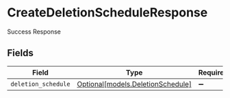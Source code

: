 # CreateDeletionScheduleResponse

Success Response


## Fields

| Field                                                              | Type                                                               | Required                                                           | Description                                                        |
| ------------------------------------------------------------------ | ------------------------------------------------------------------ | ------------------------------------------------------------------ | ------------------------------------------------------------------ |
| `deletion_schedule`                                                | [Optional[models.DeletionSchedule]](../models/deletionschedule.md) | :heavy_minus_sign:                                                 | N/A                                                                |